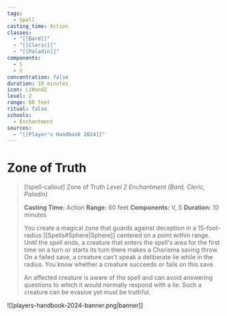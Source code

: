 ```yaml
---
tags:
  - Spell
casting_time: Action
classes:
  - "[[Bard]]"
  - "[[Cleric]]"
  - "[[Paladin]]"
components:
  - S
  - V
concentration: false
duration: 10 minutes
icon: LiWand2
level: 2
range: 60 feet
ritual: false
schools:
  - Enchantment
sources:
  - "[[Player's Handbook 2024]]"
---
```


# Zone of Truth

>[!spell-callout] Zone of Truth
>_Level 2 Enchantment (Bard, Cleric, Paladin)_
>
>**Casting Time:** Action
>**Range:** 60 feet
>**Components:** V, S
>**Duration:** 10 minutes
>
>You create a magical zone that guards against deception in a 15-foot-radius [[Spells#Sphere\|Sphere]] centered on a point within range. Until the spell ends, a creature that enters the spell's area for the first time on a turn or starts its turn there makes a Charisma saving throw. On a failed save, a creature can't speak a deliberate lie while in the radius. You know whether a creature succeeds or fails on this save.
>
>An affected creature is aware of the spell and can avoid answering questions to which it would normally respond with a lie. Such a creature can be evasive yet must be truthful.

![[players-handbook-2024-banner.png|banner]]
